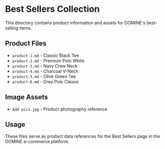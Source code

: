 # Best Sellers Collection

This directory contains product information and assets for DOMINE's best-selling items.

## Product Files

- `product-1.md` - Classic Black Tee
- `product-2.md` - Premium Polo White
- `product-3.md` - Navy Crew Neck
- `product-4.md` - Charcoal V-Neck
- `product-5.md` - Olive Green Tee
- `product-6.md` - Grey Polo Classic

## Image Assets

- `Add pics.jpg` - Product photography reference

## Usage

These files serve as product data references for the Best Sellers page in the DOMINE e-commerce platform.
